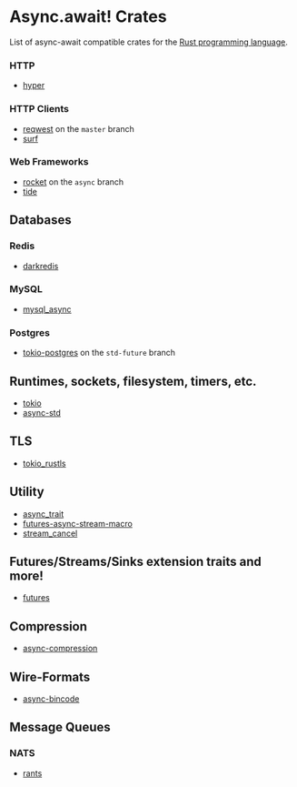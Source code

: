 # Async.await! Crates

List of async-await compatible crates for the [Rust programming language](https://www.rust-lang.org/).

### HTTP
- [hyper](https://docs.rs/hyper/latest)

### HTTP Clients
- [reqwest](https://docs.rs/reqwest/latest) on the `master` branch
- [surf](https://docs.rs/surf/latest)

### Web Frameworks
- [rocket](https://docs.rs/rocket/latest/) on the `async` branch
- [tide](https://docs.rs/tide/latest/)

## Databases

### Redis
- [darkredis](https://docs.rs/darkredis/latest)

### MySQL
- [mysql_async](https://docs.rs/mysql_async/latest)

### Postgres
- [tokio-postgres](https://docs.rs/tokio-postgres/latest) on the `std-future` branch

## Runtimes, sockets, filesystem, timers, etc.

- [tokio](https://docs.rs/tokio/latest)
- [async-std](https://docs.rs/async-std/latest)

## TLS

- [tokio_rustls](https://docs.rs/tokio_rustls/latest)

## Utility

- [async_trait](https://docs.rs/async-trait/latest)
- [futures-async-stream-macro](https://docs.rs/futures-async-stream-macro/latest)
- [stream_cancel](https://docs.rs/stream_cancel/latest)

## Futures/Streams/Sinks extension traits and more!

- [futures](https://rust-lang-nursery.github.io/futures-api-docs/0.3.0-alpha.18/futures/)

## Compression

- [async-compression](https://docs.rs/async-compression/latest)

## Wire-Formats

- [async-bincode](https://docs.rs/async-bincode/latest)

## Message Queues

### NATS

- [rants](https://docs.rs/crate/rants/latest)
